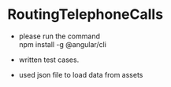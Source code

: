 # RoutingTelephoneCalls

* please run the command  
      npm install -g @angular/cli
      
* written test cases.

* used json file to load data from assets

